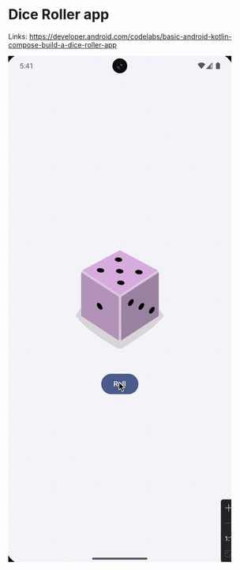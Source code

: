 # Dice Roller app

Links: https://developer.android.com/codelabs/basic-android-kotlin-compose-build-a-dice-roller-app

![Result](result/result.gif)
